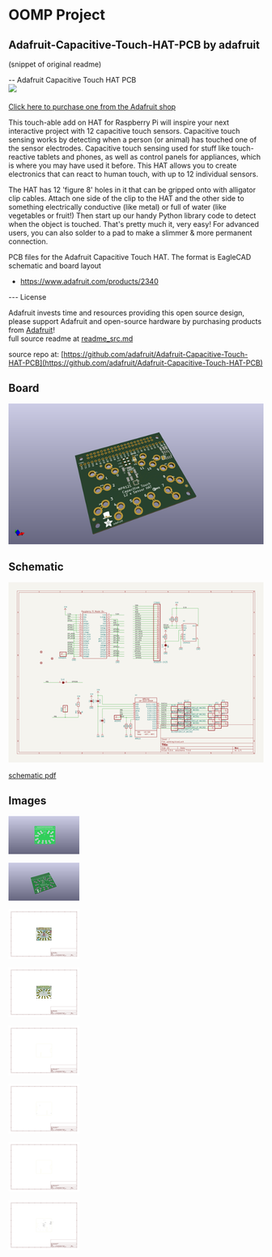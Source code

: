 # OOMP Project  
## Adafruit-Capacitive-Touch-HAT-PCB  by adafruit  
  
(snippet of original readme)  
  
-- Adafruit Capacitive Touch HAT PCB  
<a href="http://www.adafruit.com/products/2340"><img src="assets/image.jpg?raw=true" width="500px"><br/>  
Click here to purchase one from the Adafruit shop</a>  
  
This touch-able add on HAT for Raspberry Pi will inspire your next interactive project with 12 capacitive touch sensors. Capacitive touch sensing works by detecting when a person (or animal) has touched one of the sensor electrodes. Capacitive touch sensing used for stuff like touch-reactive tablets and phones, as well as control panels for appliances, which is where you may have used it before. This HAT allows you to create electronics that can react to human touch, with up to 12 individual sensors.  
  
The HAT has 12 'figure 8' holes in it that can be gripped onto with alligator clip cables. Attach one side of the clip to the HAT and the other side to something electrically conductive (like metal) or full of water (like vegetables or fruit!) Then start up our handy Python library code to detect when the object is touched. That's pretty much it, very easy! For advanced users, you can also solder to a pad to make a slimmer & more permanent connection.  
  
PCB files for the Adafruit Capacitive Touch HAT. The format is EagleCAD schematic and board layout  
- https://www.adafruit.com/products/2340  
  
--- License  
  
Adafruit invests time and resources providing this open source design, please support Adafruit and open-source hardware by purchasing products from [Adafruit](https://www.adafruit.com)!  
  full source readme at [readme_src.md](readme_src.md)  
  
source repo at: [https://github.com/adafruit/Adafruit-Capacitive-Touch-HAT-PCB](https://github.com/adafruit/Adafruit-Capacitive-Touch-HAT-PCB)  
## Board  
  
[![working_3d.png](working_3d_600.png)](working_3d.png)  
## Schematic  
  
[![working_schematic.png](working_schematic_600.png)](working_schematic.png)  
  
[schematic pdf](working_schematic.pdf)  
## Images  
  
[![working_3D_bottom.png](working_3D_bottom_140.png)](working_3D_bottom.png)  
  
[![working_3D_top.png](working_3D_top_140.png)](working_3D_top.png)  
  
[![working_assembly_page_01.png](working_assembly_page_01_140.png)](working_assembly_page_01.png)  
  
[![working_assembly_page_02.png](working_assembly_page_02_140.png)](working_assembly_page_02.png)  
  
[![working_assembly_page_03.png](working_assembly_page_03_140.png)](working_assembly_page_03.png)  
  
[![working_assembly_page_04.png](working_assembly_page_04_140.png)](working_assembly_page_04.png)  
  
[![working_assembly_page_05.png](working_assembly_page_05_140.png)](working_assembly_page_05.png)  
  
[![working_assembly_page_06.png](working_assembly_page_06_140.png)](working_assembly_page_06.png)  
